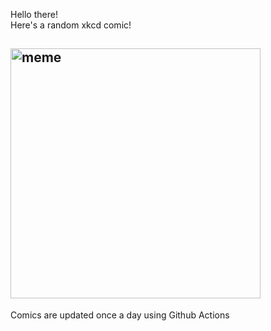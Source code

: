 Hello there! <br>Here's a random xkcd comic!<br>
## <img src="https://imgs.xkcd.com/comics/sky_spotters.png" alt="meme" width="400"/><br>
Comics are updated once a day using Github Actions